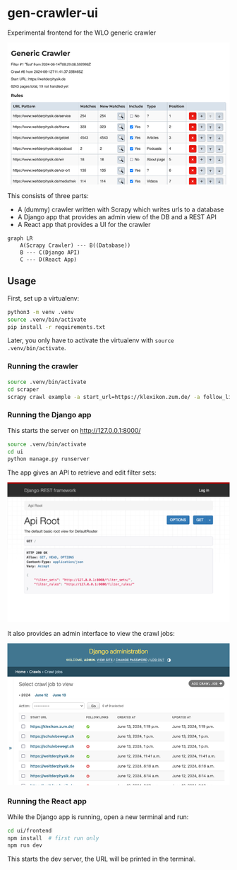 # gen-crawler-ui

Experimental frontend for the WLO generic crawler

![Screenshot of the UI](./docs/images/frontend.png)

This consists of three parts:
- A (dummy) crawler written with Scrapy which writes urls to a database
- A Django app that provides an admin view of the DB and a REST API
- A React app that provides a UI for the crawler

```mermaid
graph LR
    A(Scrapy Crawler) --- B((Database))
    B --- C(Django API)
    C --- D(React App)
```

## Usage

First, set up a virtualenv:

```bash
python3 -m venv .venv
source .venv/bin/activate
pip install -r requirements.txt
```

Later, you only have to activate the virtualenv with `source .venv/bin/activate`.

### Running the crawler

```bash
source .venv/bin/activate
cd scraper
scrapy crawl example -a start_url=https://klexikon.zum.de/ -a follow_links=True
```

### Running the Django app

This starts the server on http://127.0.0.1:8000/

```bash
source .venv/bin/activate
cd ui
python manage.py runserver
```

The app gives an API to retrieve and edit filter sets:

![Screenshot of Django REST framework](./docs/images/django-rest-framework.png)

It also provides an admin interface to view the crawl jobs:

![Screenshot of Django admin interface](./docs/images/django-admin.png)

### Running the React app

While the Django app is running, open a new terminal and run:

```bash
cd ui/frontend
npm install  # first run only
npm run dev
```

This starts the dev server, the URL will be printed in the terminal.
